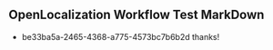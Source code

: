 ## OpenLocalization Workflow Test MarkDown
* be33ba5a-2465-4368-a775-4573bc7b6b2d 
thanks!<!--HONumber=Mar16_HO3-->
